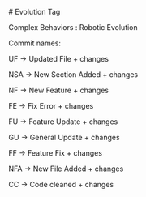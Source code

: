 \# Evolution Tag

Complex Behaviors : Robotic Evolution



Commit names:

UF -> Updated File + changes 

NSA -> New Section Added + changes

NF -> New Feature + changes

FE -> Fix Error + changes

FU -> Feature Update + changes

GU -> General Update + changes

FF -> Feature Fix + changes

NFA -> New File Added + changes

CC -> Code cleaned + changes  